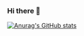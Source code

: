 ### Hi there 👋

[![Anurag's GitHub stats](https://github-readme-stats.vercel.app/api?username=Emylkk&show_icons=true)](https://github.com/Emylkk/github-readme-stats)
